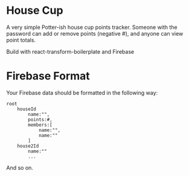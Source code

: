 House Cup
=====================

A very simple Potter-ish house cup points tracker. Someone with the password can add or remove points (negative #), and anyone can view point totals.

Build with react-transform-boilerplate and Firebase

Firebase Format
=====================

Your Firebase data should be formatted in the following way:

```
root
	houseId
		name:"",
		points:#,
		members:[
			name:"",
			name:""
		]
	house2Id
		name:""
		...
```

And so on.
